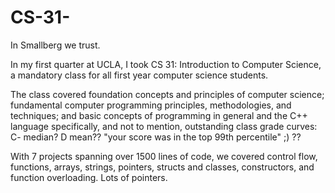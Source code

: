# CS-31-

In Smallberg we trust.

In my first quarter at UCLA, I took CS 31: Introduction to Computer Science, a mandatory class for all first year computer science students. 

The class covered foundation concepts and principles of computer science; fundamental computer programming principles, methodologies, and techniques; and basic concepts of programming in general and the C++ language specifically, and not to mention, outstanding class grade curves: C- median? D mean?? "your score was in the top 99th percentile" ;) ??

With 7 projects spanning over 1500 lines of code, we covered control flow, functions, arrays, strings, pointers, structs and classes, constructors, and function overloading. Lots of pointers. 
